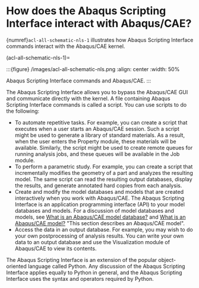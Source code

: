 # How does the Abaqus Scripting Interface interact with Abaqus/CAE?

{numref}`acl-all-schematic-nls-1` illustrates how Abaqus Scripting Interface commands interact with the Abaqus/CAE kernel.

(acl-all-schematic-nls-1)=

:::{figure} /images/acl-all-schematic-nls.png
:align: center
:width: 50%

Abaqus Scripting Interface commands and Abaqus/CAE.
:::

The Abaqus Scripting Interface allows you to bypass the Abaqus/CAE GUI and communicate directly with the kernel. A file containing Abaqus Scripting Interface commands is called a script. You can use scripts to do the following:

- To automate repetitive tasks. For example, you can create a script that executes when a user starts an Abaqus/CAE session. Such a script might be used to generate a library of standard materials. As a result, when the user enters the Property module, these materials will be available. Similarly, the script might be used to create remote queues for running analysis jobs, and these queues will be available in the Job module.
- To perform a parametric study. For example, you can create a script that incrementally modifies the geometry of a part and analyzes the resulting model. The same script can read the resulting output databases, display the results, and generate annotated hard copies from each analysis.
- Create and modify the model databases and models that are created interactively when you work with Abaqus/CAE. The Abaqus Scripting Interface is an application programming interface (API) to your model databases and models. For a discussion of model databases and models, see [What is an Abaqus/CAE model database?](https://help.3ds.com/2021/english/dssimulia_established/SIMACAECAERefMap/simacae-c-dbsconcepts.htm?contextscope=all) and [What is an Abaqus/CAE model?](https://help.3ds.com/2021/english/dssimulia_established/SIMACAECAERefMap/simacae-m-DbsConcWhatismodel-sb.htm?contextscope=all) "This section describes an Abaqus/CAE model".
- Access the data in an output database. For example, you may wish to do your own postprocessing of analysis results. You can write your own data to an output database and use the Visualization module of Abaqus/CAE to view its contents.

The Abaqus Scripting Interface is an extension of the popular object-oriented language called Python. Any discussion of the Abaqus Scripting Interface applies equally to Python in general, and the Abaqus Scripting Interface uses the syntax and operators required by Python.
